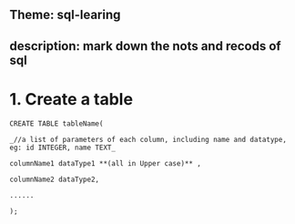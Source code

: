 ## Theme: sql-learing
## description: mark down the nots and recods of sql

# 1. Create a table
```
CREATE TABLE tableName(

_//a list of parameters of each column, including name and datatype, eg: id INTEGER, name TEXT_

columnName1 dataType1 **(all in Upper case)** ,

columnName2 dataType2,

......

);

```
